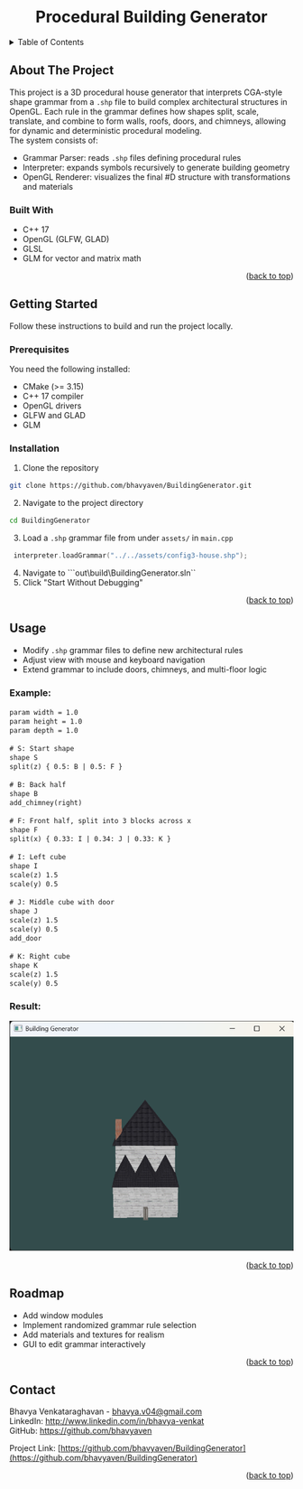 <a id="readme-top"></a>

<!-- PROJECT LOGO -->
<br />
<div align="center">
  <h1 align="center">Procedural Building Generator</h1>
</div>


<!-- TABLE OF CONTENTS -->
<details>
  <summary>Table of Contents</summary>
  <ol>
    <li>
      <a href="#about-the-project">About The Project</a>
      <ul>
        <li><a href="#built-with">Built With</a></li>
      </ul>
    </li>
    <li>
      <a href="#getting-started">Getting Started</a>
      <ul>
        <li><a href="#prerequisites">Prerequisites</a></li>
        <li><a href="#installation">Installation</a></li>
      </ul>
    </li>
    <li><a href="#usage">Usage</a></li>
    <li><a href="#roadmap">Roadmap</a></li>
    <li><a href="#contact">Contact</a></li>
  </ol>
</details>


<!-- ABOUT THE PROJECT -->
## About The Project

This project is a 3D procedural house generator that interprets CGA-style shape grammar from a ```.shp``` file to build complex architectural structures in OpenGL.
Each rule in the grammar defines how shapes split, scale, translate, and combine to form walls, roofs, doors, and chimneys, allowing for dynamic and deterministic procedural modeling.   
The system consists of:
* Grammar Parser: reads ```.shp``` files defining procedural rules
* Interpreter: expands symbols recursively to generate building geometry
* OpenGL Renderer: visualizes the final #D structure with transformations and materials

### Built With
- C++ 17
- OpenGL (GLFW, GLAD)
- GLSL
- GLM for vector and matrix math

<p align="right">(<a href="#readme-top">back to top</a>)</p>


<!-- GETTING STARTED -->
## Getting Started

Follow these instructions to build and run the project locally. 

### Prerequisites
You need the following installed:
* CMake (>= 3.15)
* C++ 17 compiler
* OpenGL drivers
* GLFW and GLAD
* GLM

### Installation
1. Clone the repository
  ```sh
  git clone https://github.com/bhavyaven/BuildingGenerator.git
  ```
2. Navigate to the project directory
  ```sh
  cd BuildingGenerator
  ```
3. Load a ```.shp``` grammar file from under ```assets/``` in ```main.cpp```
```cpp
 interpreter.loadGrammar("../../assets/config3-house.shp");
```
4. Navigate to ```out\build\BuildingGenerator.sln``
5. Click "Start Without Debugging"


<p align="right">(<a href="#readme-top">back to top</a>)</p>


<!-- USAGE EXAMPLES -->
## Usage
* Modify ```.shp``` grammar files to define new architectural rules
* Adjust view with mouse and keyboard navigation
* Extend grammar to include doors, chimneys, and multi-floor logic

### Example:
```
param width = 1.0
param height = 1.0
param depth = 1.0

# S: Start shape
shape S
split(z) { 0.5: B | 0.5: F }

# B: Back half
shape B
add_chimney(right)

# F: Front half, split into 3 blocks across x
shape F
split(x) { 0.33: I | 0.34: J | 0.33: K }

# I: Left cube
shape I
scale(z) 1.5
scale(y) 0.5

# J: Middle cube with door
shape J
scale(z) 1.5
scale(y) 0.5
add_door

# K: Right cube
shape K
scale(z) 1.5
scale(y) 0.5
```

### Result:
![alt text](<Screenshot 2025-10-22 170758.png>)

<p align="right">(<a href="#readme-top">back to top</a>)</p>


<!-- ROADMAP -->
## Roadmap

- Add window modules
- Implement randomized grammar rule selection
- Add materials and textures for realism
- GUI to edit grammar interactively

<p align="right">(<a href="#readme-top">back to top</a>)</p>


<!-- CONTACT -->
## Contact

Bhavya Venkataraghavan - bhavya.v04@gmail.com   
LinkedIn: http://www.linkedin.com/in/bhavya-venkat    
GitHub: https://github.com/bhavyaven   

Project Link: [https://github.com/bhavyaven/BuildingGenerator](https://github.com/bhavyaven/BuildingGenerator)


<p align="right">(<a href="#readme-top">back to top</a>)</p>